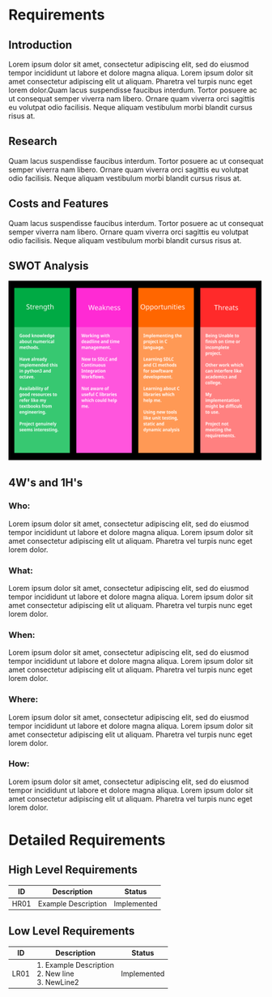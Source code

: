 # Requirements

## Introduction
Lorem ipsum dolor sit amet, consectetur adipiscing elit, sed do eiusmod tempor incididunt ut labore et dolore magna aliqua. Lorem ipsum dolor sit amet consectetur adipiscing elit ut aliquam. Pharetra vel turpis nunc eget lorem dolor.Quam lacus suspendisse faucibus interdum. Tortor posuere ac ut consequat semper viverra nam libero. Ornare quam viverra orci sagittis eu volutpat odio facilisis. Neque aliquam vestibulum morbi blandit cursus risus at.

## Research

Quam lacus suspendisse faucibus interdum. Tortor posuere ac ut consequat semper viverra nam libero. Ornare quam viverra orci sagittis eu volutpat odio facilisis. Neque aliquam vestibulum morbi blandit cursus risus at.

## Costs and Features

Quam lacus suspendisse faucibus interdum. Tortor posuere ac ut consequat semper viverra nam libero. Ornare quam viverra orci sagittis eu volutpat odio facilisis. Neque aliquam vestibulum morbi blandit cursus risus at.

## SWOT Analysis
    
<img src="../6_ImagesAndVideos/Swot.svg" width="500px">

## 4W's and 1H's

### Who:

Lorem ipsum dolor sit amet, consectetur adipiscing elit, sed do eiusmod tempor incididunt ut labore et dolore magna aliqua. Lorem ipsum dolor sit amet consectetur adipiscing elit ut aliquam. Pharetra vel turpis nunc eget lorem dolor.

### What:

Lorem ipsum dolor sit amet, consectetur adipiscing elit, sed do eiusmod tempor incididunt ut labore et dolore magna aliqua. Lorem ipsum dolor sit amet consectetur adipiscing elit ut aliquam. Pharetra vel turpis nunc eget lorem dolor.

### When:

Lorem ipsum dolor sit amet, consectetur adipiscing elit, sed do eiusmod tempor incididunt ut labore et dolore magna aliqua. Lorem ipsum dolor sit amet consectetur adipiscing elit ut aliquam. Pharetra vel turpis nunc eget lorem dolor.

### Where:

Lorem ipsum dolor sit amet, consectetur adipiscing elit, sed do eiusmod tempor incididunt ut labore et dolore magna aliqua. Lorem ipsum dolor sit amet consectetur adipiscing elit ut aliquam. Pharetra vel turpis nunc eget lorem dolor.

### How:

Lorem ipsum dolor sit amet, consectetur adipiscing elit, sed do eiusmod tempor incididunt ut labore et dolore magna aliqua. Lorem ipsum dolor sit amet consectetur adipiscing elit ut aliquam. Pharetra vel turpis nunc eget lorem dolor.

# Detailed Requirements

## High Level Requirements

| ID | Description | Status |
|-|-|-|
| HR01 | Example Description | Implemented |

## Low Level Requirements

| ID | Description | Status |
|-|-|-|
| LR01 | 1. Example Description <br> 2. New line <br> 3. NewLine2 | Implemented |

